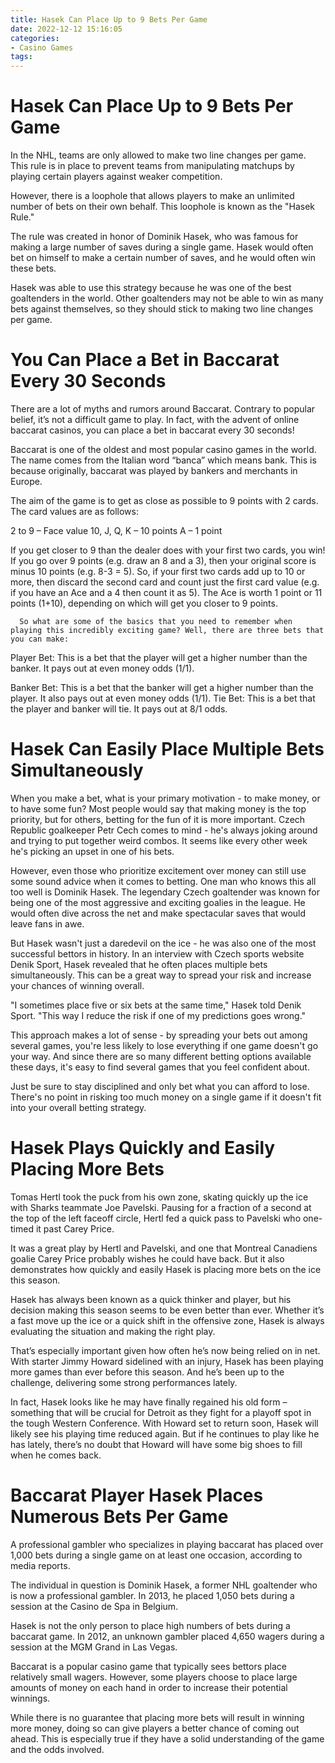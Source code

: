 ```yaml
---
title: Hasek Can Place Up to 9 Bets Per Game
date: 2022-12-12 15:16:05
categories:
- Casino Games
tags:
---
```



#  Hasek Can Place Up to 9 Bets Per Game

In the NHL, teams are only allowed to make two line changes per game. This rule is in place to prevent teams from manipulating matchups by playing certain players against weaker competition.

However, there is a loophole that allows players to make an unlimited number of bets on their own behalf. This loophole is known as the "Hasek Rule."

The rule was created in honor of Dominik Hasek, who was famous for making a large number of saves during a single game. Hasek would often bet on himself to make a certain number of saves, and he would often win these bets.

Hasek was able to use this strategy because he was one of the best goaltenders in the world. Other goaltenders may not be able to win as many bets against themselves, so they should stick to making two line changes per game.

#  You Can Place a Bet in Baccarat Every 30 Seconds 

There are a lot of myths and rumors around Baccarat. Contrary to popular belief, it’s not a difficult game to play. In fact, with the advent of online baccarat casinos, you can place a bet in baccarat every 30 seconds!

Baccarat is one of the oldest and most popular casino games in the world. The name comes from the Italian word “banca” which means bank. This is because originally, baccarat was played by bankers and merchants in Europe.

The aim of the game is to get as close as possible to 9 points with 2 cards. The card values are as follows:

2 to 9 – Face value
10, J, Q, K – 10 points
A – 1 point

If you get closer to 9 than the dealer does with your first two cards, you win! If you go over 9 points (e.g. draw an 8 and a 3), then your original score is minus 10 points (e.g. 8-3 = 5). So, if your first two cards add up to 10 or more, then discard the second card and count just the first card value (e.g. if you have an Ace and a 4 then count it as 5). The Ace is worth 1 point or 11 points (1+10), depending on which will get you closer to 9 points.

      So what are some of the basics that you need to remember when playing this incredibly exciting game? Well, there are three bets that you can make: 

   Player Bet: This is a bet that the player will get a higher number than the banker. It pays out at even money odds (1/1). 

  Banker Bet: This is a bet that the banker will get a higher number than the player. It also pays out at even money odds (1/1). 
  Tie Bet: This is a bet that the player and banker will tie. It pays out at 8/1 odds.

#  Hasek Can Easily Place Multiple Bets Simultaneously

  When you make a bet, what is your primary motivation - to make money, or to have some fun? Most people would say that making money is the top priority, but for others, betting for the fun of it is more important. Czech Republic goalkeeper Petr Cech comes to mind - he's always joking around and trying to put together weird combos. It seems like every other week he's picking an upset in one of his bets.

However, even those who prioritize excitement over money can still use some sound advice when it comes to betting. One man who knows this all too well is Dominik Hasek. The legendary Czech goaltender was known for being one of the most aggressive and exciting goalies in the league. He would often dive across the net and make spectacular saves that would leave fans in awe.

But Hasek wasn't just a daredevil on the ice - he was also one of the most successful bettors in history. In an interview with Czech sports website Denik Sport, Hasek revealed that he often places multiple bets simultaneously. This can be a great way to spread your risk and increase your chances of winning overall.

"I sometimes place five or six bets at the same time," Hasek told Denik Sport. "This way I reduce the risk if one of my predictions goes wrong."

This approach makes a lot of sense - by spreading your bets out among several games, you're less likely to lose everything if one game doesn't go your way. And since there are so many different betting options available these days, it's easy to find several games that you feel confident about.

Just be sure to stay disciplined and only bet what you can afford to lose. There's no point in risking too much money on a single game if it doesn't fit into your overall betting strategy.

#  Hasek Plays Quickly and Easily Placing More Bets

Tomas Hertl took the puck from his own zone, skating quickly up the ice with Sharks teammate Joe Pavelski. Pausing for a fraction of a second at the top of the left faceoff circle, Hertl fed a quick pass to Pavelski who one-timed it past Carey Price.

It was a great play by Hertl and Pavelski, and one that Montreal Canadiens goalie Carey Price probably wishes he could have back. But it also demonstrates how quickly and easily Hasek is placing more bets on the ice this season.

Hasek has always been known as a quick thinker and player, but his decision making this season seems to be even better than ever. Whether it’s a fast move up the ice or a quick shift in the offensive zone, Hasek is always evaluating the situation and making the right play.

That’s especially important given how often he’s now being relied on in net. With starter Jimmy Howard sidelined with an injury, Hasek has been playing more games than ever before this season. And he’s been up to the challenge, delivering some strong performances lately.

In fact, Hasek looks like he may have finally regained his old form – something that will be crucial for Detroit as they fight for a playoff spot in the tough Western Conference. With Howard set to return soon, Hasek will likely see his playing time reduced again. But if he continues to play like he has lately, there’s no doubt that Howard will have some big shoes to fill when he comes back.

#  Baccarat Player Hasek Places Numerous Bets Per Game

A professional gambler who specializes in playing baccarat has placed over 1,000 bets during a single game on at least one occasion, according to media reports.

The individual in question is Dominik Hasek, a former NHL goaltender who is now a professional gambler. In 2013, he placed 1,050 bets during a session at the Casino de Spa in Belgium.

Hasek is not the only person to place high numbers of bets during a baccarat game. In 2012, an unknown gambler placed 4,650 wagers during a session at the MGM Grand in Las Vegas.

Baccarat is a popular casino game that typically sees bettors place relatively small wagers. However, some players choose to place large amounts of money on each hand in order to increase their potential winnings.

While there is no guarantee that placing more bets will result in winning more money, doing so can give players a better chance of coming out ahead. This is especially true if they have a solid understanding of the game and the odds involved.